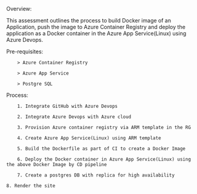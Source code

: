Overview:  
		
  This assessment outlines the process to build Docker image of an Application, push the image to Azure Container Registry and deploy the application as a Docker container in the Azure App Service(Linux) using Azure Devops. 
 
Pre-requisites: 

        > Azure Container Registry
        
        > Azure App Service 
        
        > Postgre SQL
	
 
Process: 

        1. Integrate GitHub with Azure Devops 
        
        2. Integrate Azure Devops with Azure cloud
        
        3. Provision Azure container registry via ARM template in the RG  
        
        4. Create Azure App Service(Linux) using ARM template
        
        5. Build the Dockerfile as part of CI to create a Docker Image 
        
        6. Deploy the Docker container in Azure App Service(Linux) using the above Docker Image by CD pipeline
        
        7. Create a postgres DB with replica for high availability 
	
	8. Render the site 
        
	
        
        
        
